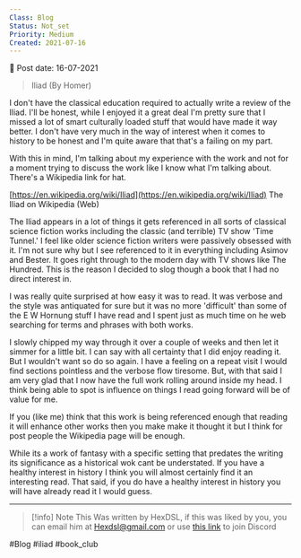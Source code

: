 ```yaml
---
Class: Blog
Status: Not_set
Priority: Medium
Created: 2021-07-16
---
```


📆 Post date: 16-07-2021

> Iliad (By Homer)

I don't have the classical education required to actually write a review of the Iliad. I'll be honest, while I enjoyed it a great deal I'm pretty sure that I missed a lot of smart culturally loaded stuff that would have made it way better. I don't have very much in the way of interest when it comes to history to be honest and I'm quite aware that that's a failing on my part.

With this in mind, I'm talking about my experience with the work and not for a moment trying to discuss the work like I know what I'm talking about. There's a Wikipedia link for hat.

[https://en.wikipedia.org/wiki/Iliad](https://en.wikipedia.org/wiki/Iliad) The Iliad on Wikipedia (Web)

The Iliad appears in a lot of things it gets referenced in all sorts of classical science fiction works including the classic (and terrible) TV show 'Time Tunnel.' I feel like older science fiction writers were passively obsessed with it. I'm not sure why but I see referenced to it in everything including Asimov and Bester. It goes right through to the modern day with TV shows like The Hundred. This is the reason I decided to slog though a book that I had no direct interest in.

I was really quite surprised at how easy it was to read. It was verbose and the style was antiquated for sure but it was no more 'difficult' than some of the E W Hornung stuff I have read and I spent just as much time on he web searching for terms and phrases with both works.

I slowly chipped my way through it over a couple of weeks and then let it simmer for a little bit. I can say with all certainty that I did enjoy reading it. But I wouldn't want so do so again. I have a feeling on a repeat visit I would find sections pointless and the verbose flow tiresome. But, with that said I am very glad that I now have the full work rolling around inside my head. I think being able to spot is influence on things I read going forward will be of value for me.

If you (like me) think that this work is being referenced enough that reading it will enhance other works then you make make it thought it but I think for post people the Wikipedia page will be enough.

While its a work of fantasy with a specific setting that predates the writing its significance as a historical wok cant be understated. If you have a healthy interest in history I think you will almost certainly find it an interesting read. That said, if you do have a healthy interest in history you will have already read it I would guess.

---

> [!info] Note
> This Was written by HexDSL, if this was liked by you, you can email him at [Hexdsl@gmail.com](mailto:hexdsl@gmail.com) or use [this link](https://discord.hexdsl.com) to join Discord

#Blog #iliad #book_club 
